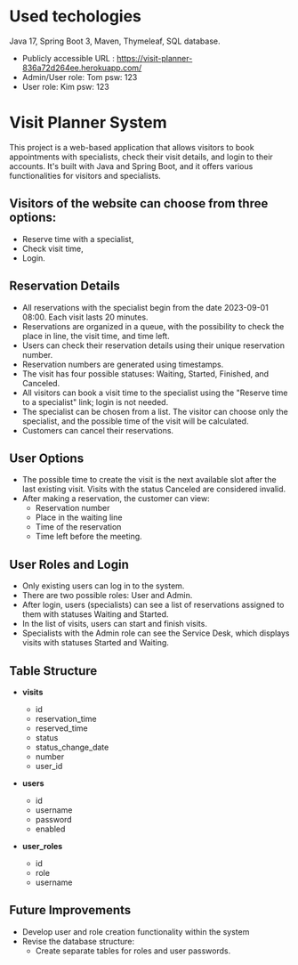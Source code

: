 # Used techologies
Java 17, Spring Boot 3, Maven, Thymeleaf, SQL database.
 - Publicly accessible URL : https://visit-planner-836a72d264ee.herokuapp.com/
 - Admin/User role: Tom psw: 123
 - User role: Kim psw: 123

# Visit Planner System
This project is a web-based application that allows visitors to book appointments with specialists, 
check their visit details, and login to their accounts. It's built with Java and Spring Boot, 
and it offers various functionalities for visitors and specialists.

## Visitors of the website can choose from three options:
- Reserve time with a specialist,
- Check visit time,
- Login.

## Reservation Details
- All reservations with the specialist begin from the date 2023-09-01 08:00. Each visit lasts 20 minutes.
- Reservations are organized in a queue, with the possibility to check the place in line, the visit time, and time left.
- Users can check their reservation details using their unique reservation number.
- Reservation numbers are generated using timestamps.
- The visit has four possible statuses: Waiting, Started, Finished, and Canceled.
- All visitors can book a visit time to the specialist using the "Reserve time to a specialist" link; login is not needed.
- The specialist can be chosen from a list. The visitor can choose only the specialist, and the possible time of the visit will be calculated.
- Customers can cancel their reservations. 

## User Options
- The possible time to create the visit is the next available slot after the last existing visit. Visits with the status Canceled are considered invalid.
- After making a reservation, the customer can view:
  - Reservation number
  - Place in the waiting line
  - Time of the reservation
  - Time left before the meeting.

## User Roles and Login
- Only existing users can log in to the system.
- There are two possible roles: User and Admin.
- After login, users (specialists) can see a list of reservations assigned to them with statuses Waiting and Started.
- In the list of visits, users can start and finish visits.
- Specialists with the Admin role can see the Service Desk, which displays visits with statuses Started and Waiting.

## Table Structure
- **visits**
  - id
  - reservation_time
  - reserved_time
  - status
  - status_change_date
  - number
  - user_id

- **users**
  - id
  - username
  - password
  - enabled

- **user_roles**
  - id
  - role
  - username

## Future Improvements
- Develop user and role creation functionality within the system
- Revise the database structure:
  - Create separate tables for roles and user passwords.
